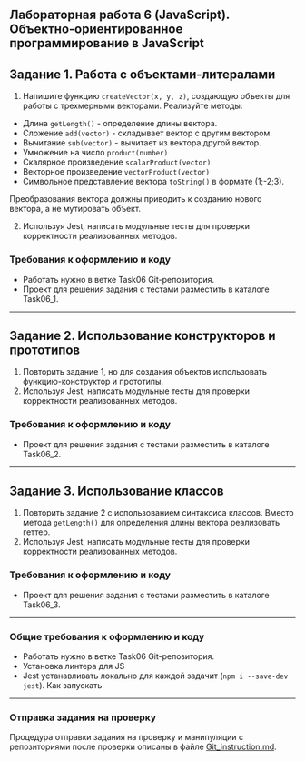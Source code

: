 ##                             Лабораторная работа 6 (JavaScript). Объектно-ориентированное программирование в JavaScript
## Задание 1. Работа с объектами-литералами
1. Напишите функцию `createVector(x, y, z)`, создающую объекты для работы с трехмерными векторами. Реализуйте методы:
* Длина `getLength()` - определение длины вектора.
* Сложение `add(vector)` - складывает вектор с другим вектором.
* Вычитание `sub(vector)` - вычитает из вектора другой вектор.
* Умножение на число `product(number)`
* Скалярное произведение `scalarProduct(vector)`
* Векторное произведение `vectorProduct(vector)`
* Символьное представление вектора `toString()` в формате (1;-2;3). 

Преобразования вектора должны приводить к созданию нового вектора, а не мутировать объект.

2. Используя Jest, написать модульные тесты для проверки корректности реализованных методов.

### Требования к оформлению и коду
* Работать нужно в ветке Task06 Git-репозитория.
* Проект для решения задания с тестами разместить в каталоге Task06_1.

- - -

## Задание 2. Использование конструкторов и прототипов
1. Повторить задание 1, но для создания объектов использовать функцию-конструктор и прототипы.
2. Используя Jest, написать модульные тесты для проверки корректности реализованных методов.

### Требования к оформлению и коду
* Проект для решения задания с тестами разместить в каталоге Task06_2.

- - -

## Задание 3. Использование классов
1. Повторить задание 2 с использованием синтаксиса классов. Вместо метода `getLength()` для определения длины вектора реализовать геттер.
2. Используя Jest, написать модульные тесты для проверки корректности реализованных методов.

### Требования к оформлению и коду
* Проект для решения задания с тестами разместить в каталоге Task06_3.

- - -

### Общие требования к оформлению и коду
* Работать нужно в ветке Task06 Git-репозитория.
* Установка линтера для JS
* Jest устанавливать локально для каждой задачит (`npm i --save-dev jest`). Как запускать

- - -

### Отправка задания на проверку
Процедура отправки задания на проверку и манипуляции с репозиториями после проверки описаны в файле [Git_instruction.md](Git_instruction.md).
